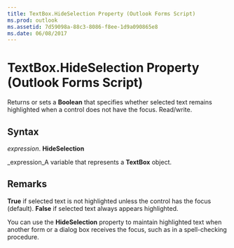 ```yaml
---
title: TextBox.HideSelection Property (Outlook Forms Script)
ms.prod: outlook
ms.assetid: 7d59098a-88c3-8086-f8ee-1d9a090865e8
ms.date: 06/08/2017
---
```



# TextBox.HideSelection Property (Outlook Forms Script)

Returns or sets a **Boolean** that specifies whether selected text remains highlighted when a control does not have the focus. Read/write.


## Syntax

 _expression_. **HideSelection**

 _expression_A variable that represents a **TextBox** object.


## Remarks

 **True** if selected text is not highlighted unless the control has the focus (default). **False** if selected text always appears highlighted.

You can use the **HideSelection** property to maintain highlighted text when another form or a dialog box receives the focus, such as in a spell-checking procedure.


